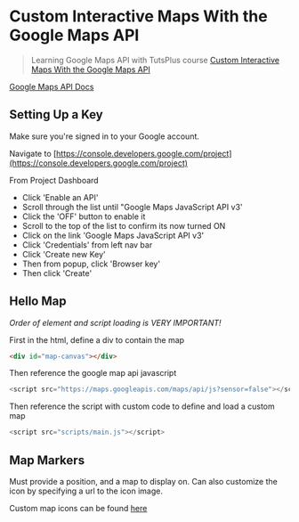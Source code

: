# Custom Interactive Maps With the Google Maps API

> Learning Google Maps API with TutsPlus course [Custom Interactive Maps With the Google Maps API](https://courses.tutsplus.com/courses/custom-interactive-maps-with-the-google-maps-api)

[Google Maps API Docs](https://developers.google.com/maps/documentation/javascript/tutorial)

## Setting Up a Key

Make sure you're signed in to your Google account.

Navigate to [https://console.developers.google.com/project](https://console.developers.google.com/project)

From Project Dashboard

* Click 'Enable an API'
* Scroll through the list until "Google Maps JavaScript API v3'
* Click the 'OFF' button to enable it
* Scroll to the top of the list to confirm its now turned ON
* Click on the link 'Google Maps JavaScript API v3'
* Click 'Credentials' from left nav bar
* Click 'Create new Key'
* Then from popup, click 'Browser key'
* Then click 'Create'

## Hello Map

_Order of element and script loading is VERY IMPORTANT!_

First in the html, define a div to contain the map

  ```html
  <div id="map-canvas"></div>
  ```

Then reference the google map api javascript

  ```javascript
  <script src="https://maps.googleapis.com/maps/api/js?sensor=false"></script>
  ```

Then reference the script with custom code to define and load a custom map

  ```javascript
  <script src="scripts/main.js"></script>
  ```

## Map Markers

Must provide a position, and a map to display on. Can also customize the icon by specifying a url to the icon image.

Custom map icons can be found [here](http://mapicons.nicolasmollet.com/)